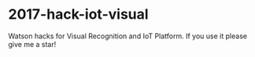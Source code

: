 # 2017-hack-iot-visual
Watson hacks for Visual Recognition and IoT Platform. If you use it please give me a star!
